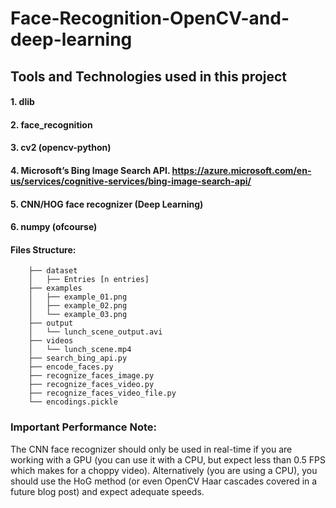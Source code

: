 # Face-Recognition-OpenCV-and-deep-learning

## Tools and Technologies used in this project
####   1. dlib
####   2. face_recognition
####   3. cv2 (opencv-python)
####   4. Microsoft’s Bing Image Search API. https://azure.microsoft.com/en-us/services/cognitive-services/bing-image-search-api/
####   5. CNN/HOG face recognizer (Deep Learning)
####   6. numpy (ofcourse)

#### Files Structure:
        ├── dataset
        │   ├── Entries [n entries]
        ├── examples
        │   ├── example_01.png
        │   ├── example_02.png
        │   └── example_03.png
        ├── output
        │   └── lunch_scene_output.avi
        ├── videos
        │   └── lunch_scene.mp4
        ├── search_bing_api.py
        ├── encode_faces.py
        ├── recognize_faces_image.py
        ├── recognize_faces_video.py
        ├── recognize_faces_video_file.py
        └── encodings.pickle


### Important Performance Note:
The CNN face recognizer should only be used in real-time if you are working with a GPU 
(you can use it with a CPU, but expect less than 0.5 FPS which makes for a choppy video). 
Alternatively (you are using a CPU), you should use the HoG method
(or even OpenCV Haar cascades covered in a future blog post) and expect adequate speeds. 

